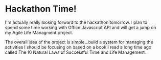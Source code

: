 # Hackathon Time! #

I'm actually really looking forward to the hackathon tomorrow. I plan to spend some time working with Office Javascript API and will get a jump on my Agile Life Managment project. 

The overall idea of the project is simple...build a system for managing the activities I should be focusing on based on a book I read a long time ago called The 10 Natural Laws of Successful Time and Life Management. 
